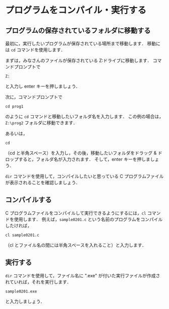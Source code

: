 # プログラムをコンパイル・実行する

## プログラムの保存されているフォルダに移動する

最初に，実行したいプログラムが保存されている場所まで移動します．
移動には `cd` コマンドを使用します．

まずは，みなさんのファイルが保存されている Z:ドライブに移動します．
コマンドプロンプトで
```
Z:
```
と入力し enter キーを押しましょう．

次に，コマンドプロンプトで
```
cd prog1
```
のように `cd` コマンドと移動したいフォルダ名を入力します．
この例の場合は，`Z:\prog2` フォルダに移動できます．

あるいは，
```
cd
```

（cd と半角スペース）を入力し，その後，移動したいフォルダをドラッグ & ドロップすると，フォルダ名が入力されます．
そして，enter キーを押しましょう．

`dir` コマンドを使用して，コンパイルしたいと思っている C プログラムファイルが表示されることを確認しましょう．

## コンパイルする

C プログラムファイルをコンパイルして実行できるようにするには，`cl` コマンドを使用します．
例えば，`sample0201.c` という名前のプログラムをコンパイルしたければ，
```
cl sample0201.c
```
（cl とファイル名の間には半角スペースを入れること）と入力します．

## 実行する

`dir` コマンドを使用して，ファイル名に ".exe" が付いた実行ファイルが作成されていれば，それを実行します．
```
sample0201.exe
```
と入力しましょう．
